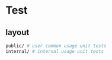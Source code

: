 # Test

## layout

```bash
public/ # user common usage unit tests
internal/ # internal usage unit tests
```
